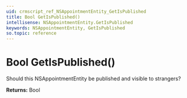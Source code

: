 ```yaml
---
uid: crmscript_ref_NSAppointmentEntity_GetIsPublished
title: Bool GetIsPublished()
intellisense: NSAppointmentEntity.GetIsPublished
keywords: NSAppointmentEntity, GetIsPublished
so.topic: reference
---
```


# Bool GetIsPublished()

Should this NSAppointmentEntity be published and visible to strangers?

**Returns:** Bool

